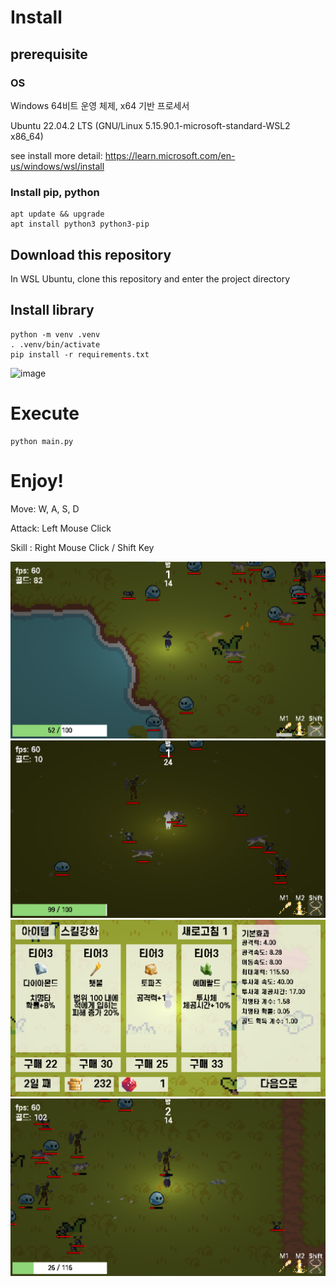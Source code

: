 # Install

## prerequisite

### OS

Windows 64비트 운영 체제, x64 기반 프로세서

Ubuntu 22.04.2 LTS (GNU/Linux 5.15.90.1-microsoft-standard-WSL2 x86_64)

see install more detail: <https://learn.microsoft.com/en-us/windows/wsl/install>

### Install pip, python

```
apt update && upgrade
apt install python3 python3-pip
```

## Download this repository

In WSL Ubuntu, clone this repository and enter the project directory

## Install library

```
python -m venv .venv
. .venv/bin/activate
pip install -r requirements.txt
```

![image](https://github.com/seokjin1013/wizard-of-the-forest-3/assets/63408412/5f1846d9-38f0-4c40-8c8e-eb4704446b28)


# Execute

```
python main.py
```

# Enjoy!

Move: W, A, S, D

Attack: Left Mouse Click

Skill : Right Mouse Click / Shift Key

![Play Screenshot](readme/image1.png)
![Play Screenshot](readme/image2.png)
![Play Screenshot](readme/image3.png)
![Play Screenshot](readme/image4.png)
